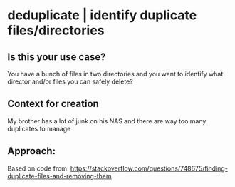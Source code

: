 # deduplicate | identify duplicate files/directories

## Is this your use case?
You have a bunch of files in two directories and you want to identify what director and/or files you can safely delete?

## Context for creation
My brother has a lot of junk on his NAS and there are way too many duplicates to manage

## Approach:
Based on code from: https://stackoverflow.com/questions/748675/finding-duplicate-files-and-removing-them

